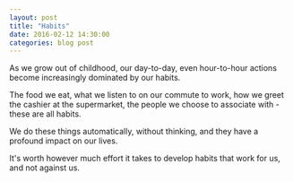 ```yaml
---
layout: post
title: "Habits"
date: 2016-02-12 14:30:00
categories: blog post
---
```


As we grow out of childhood, our day-to-day, even hour-to-hour actions become increasingly dominated by our habits.

The food we eat, what we listen to on our commute to work, how we greet the cashier at the supermarket, the people we choose to associate with - these are all habits.

We do these things automatically, without thinking, and they have a profound impact on our lives.

It's worth however much effort it takes to develop habits that work for us, and not against us.

